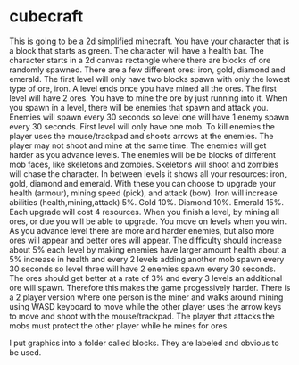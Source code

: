 # cubecraft
This is going to be a 2d simplified minecraft. You have your character that is a block that starts as green. The character will have a health bar. The character starts in a 2d canvas rectangle where there are blocks of ore randomly spawned. There are a few different ores: iron, gold, diamond and emerald. The first level will only have two blocks spawn with only the lowest type of ore, iron. A level ends once you have mined all the ores. The first level will have 2 ores. You have to mine the ore by just running into it. When you spawn in a level, there will be enemies that spawn and attack you. Enemies will spawn every 30 seconds so level one will have 1 enemy spawn every 30 seconds. First level will only have one mob. To kill enemies the player uses the mouse/trackpad and shoots arrows at the enemies. The player may not shoot and mine at the same time. The enemies will get harder as you advance levels. The enemies will be be blocks of different mob faces, like skeletons and zombies. Skeletons will shoot and zombies will chase the character. In between levels it shows all your resources: iron, gold, diamond and emerald. With these you can choose to upgrade your health (armour), mining speed (pick), and attack (bow). Iron will increase abilities (health,mining,attack) 5%. Gold 10%. Diamond 10%. Emerald 15%. Each upgrade will cost 4 resources. When you finish a level, by mining all ores, or due you will be able to upgrade. You move on levels when you win. As you advance level there are more and harder enemies, but also more ores will appear and better ores will appear. The difficulty should increase about 5% each level by making enemies have larger amount health about a 5% increase in health and every 2 levels adding another mob spawn every 30 seconds so level three will have 2 enemies spawn every 30 seconds. The ores should get better at a rate of 3% and every 3 levels an additional ore will spawn. Therefore this makes the game progessively harder. There is a 2 player version where one person is the miner and walks around mining using WASD keyboard to move while the other player uses the arrow keys to move and shoot with the mouse/trackpad. The player that attacks the mobs must protect the other player while he mines for ores.

I put  graphics into a folder called blocks. They are labeled and obvious to be used.
